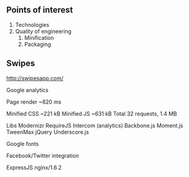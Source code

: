 ## Points of interest

1. Technologies
2. Quality of engineering
	1. Minification
	2. Packaging


## Swipes
http://swipesapp.com/

Google analytics

Page render ~820 ms


Minified CSS ~221 kB
Minified JS ~631 kB
Total 32 requests, 1.4 MB

Libs
Modernizr
RequireJS
Intercom (analytics)
Backbone.js
Moment.js
TweenMax
jQuery
Underscore.js

Google fonts

Facebook/Twitter integration

ExpressJS
nginx/1.6.2